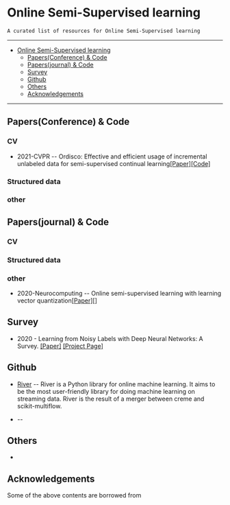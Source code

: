 <p id="learning-with-label-noise"></p>

# Online Semi-Supervised learning

    A curated list of resources for Online Semi-Supervised learning 

---

- [Online Semi-Supervised learning](#learning-with-label-noise)
  - [Papers(Conference) & Code](#Papers(Conference)--Code)
  - [Papers(journal) & Code](#Papers(journal)--Code)
  - [Survey](#Survey)
  - [Github](#github)
  - [Others](#others)
  - [Acknowledgements](#acknowledgements)

---

<p id="Papers(Conference)--Code"></p>

## Papers(Conference) & Code

### CV 
* 2021-CVPR -- Ordisco: Effective and efficient usage of incremental unlabeled data for semi-supervised continual learning[[Paper]](https://openaccess.thecvf.com/content/CVPR2021/html/Wang_ORDisCo_Effective_and_Efficient_Usage_of_Incremental_Unlabeled_Data_for_CVPR_2021_paper.html)[[Code]]()

### Structured data


### other


<p id="Papers(journal)--Code"></p>

## Papers(journal) & Code

### CV 


### Structured data



### other
* 2020-Neurocomputing -- Online semi-supervised learning with learning vector quantization[[Paper]](https://www.sciencedirect.com/science/article/abs/pii/S0925231220303672)[]


<p id="Survey"></p>

## Survey

* 2020 - Learning from Noisy Labels with Deep Neural Networks: A Survey. [[Paper]](https://arxiv.org/abs/2007.08199) [[Project Page]](https://github.com/songhwanjun/Awesome-Noisy-Labels)


## Github

* [River](https://github.com/online-ml/river) -- River is a Python library for online machine learning. It aims to be the most user-friendly library for doing machine learning on streaming data. River is the result of a merger between creme and scikit-multiflow.

* []() -- 
 

## Others

* 


## Acknowledgements

Some of the above contents are borrowed from 

